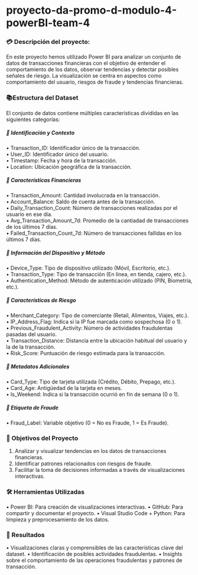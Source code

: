 # proyecto-da-promo-d-modulo-4-powerBI-team-4

### :credit_card: Descripción del proyecto:   

En este proyecto hemos utilizado Power BI para analizar un conjunto de datos de transacciones financieras con el objetivo de entender el comportamiento de los datos, observar tendencias y detectar posibles señales de riesgo. La visualización se centra en aspectos como comportamiento del usuario, riesgos de fraude y tendencias financieras.

### :books:Estructura del Dataset   
El conjunto de datos contiene múltiples características divididas en las siguientes categorías:

##### :large_blue_circle: Identificación y Contexto   
•	Transaction_ID: Identificador único de la transacción.   
•	User_ID: Identificador único del usuario.   
•	Timestamp: Fecha y hora de la transacción.   
•	Location: Ubicación geográfica de la transacción.   
##### :large_blue_circle: Características Financieras   
•	Transaction_Amount: Cantidad involucrada en la transacción.   
•	Account_Balance: Saldo de cuenta antes de la transacción.   
•	Daily_Transaction_Count: Número de transacciones realizadas por el usuario en ese día.   
•	Avg_Transaction_Amount_7d: Promedio de la cantiadad de transacciones de los últimos 7 días.    
•	Failed_Transaction_Count_7d: Número de transacciones fallidas en los últimos 7 días.   
##### :large_blue_circle: Información del Dispositivo y Método   
•	Device_Type: Tipo de dispositivo utilizado (Móvil, Escritorio, etc.).   
•	Transaction_Type: Tipo de transacción (En línea, en tienda, cajero, etc.).   
•	Authentication_Method: Método de autenticación utilizado (PIN, Biometría, etc.).   
##### :large_blue_circle: Características de Riesgo    
•	Merchant_Category: Tipo de comerciante (Retail, Alimentos, Viajes, etc.).   
•	IP_Address_Flag: Indica si la IP fue marcada como sospechosa (0 o 1).   
•	Previous_Fraudulent_Activity: Número de actividades fraudulentas pasadas del usuario.   
•	Transaction_Distance: Distancia entre la ubicación habitual del usuario y la de la transacción.   
•	Risk_Score: Puntuación de riesgo estimada para la transacción.   
##### :large_blue_circle: Metadatos Adicionales   
•	Card_Type: Tipo de tarjeta utilizada (Crédito, Débito, Prepago, etc.).  
•	Card_Age: Antigüedad de la tarjeta en meses.  
•	Is_Weekend: Indica si la transacción ocurrió en fin de semana (0 o 1). 
##### :large_blue_circle: Etiqueta de Fraude   
•	Fraud_Label: Variable objetivo (0 = No es Fraude, 1 = Es Fraude).

### :dart: Objetivos del Proyecto
1.	Analizar y visualizar tendencias en los datos de transacciones financieras.
2.	Identificar patrones relacionados con riesgos de fraude.
3.	Facilitar la toma de decisiones informadas a través de visualizaciones interactivas.

### :hammer_and_wrench: Herramientas Utilizadas
•	Power BI: Para creación de visualizaciones interactivas. 
•	GitHub: Para compartir y documentar el proyecto. 
•	Visual Studio Code + Python: Para limpieza y preprocesamiento de los datos. 

### :compass: Resultados
•	Visualizaciones claras y comprensibles de las características clave del dataset. 
•	Identificación de posibles actividades fraudulentas. 
•	Insights sobre el comportamiento de las operaciones fraudulentas  y patrones de transacción. 



